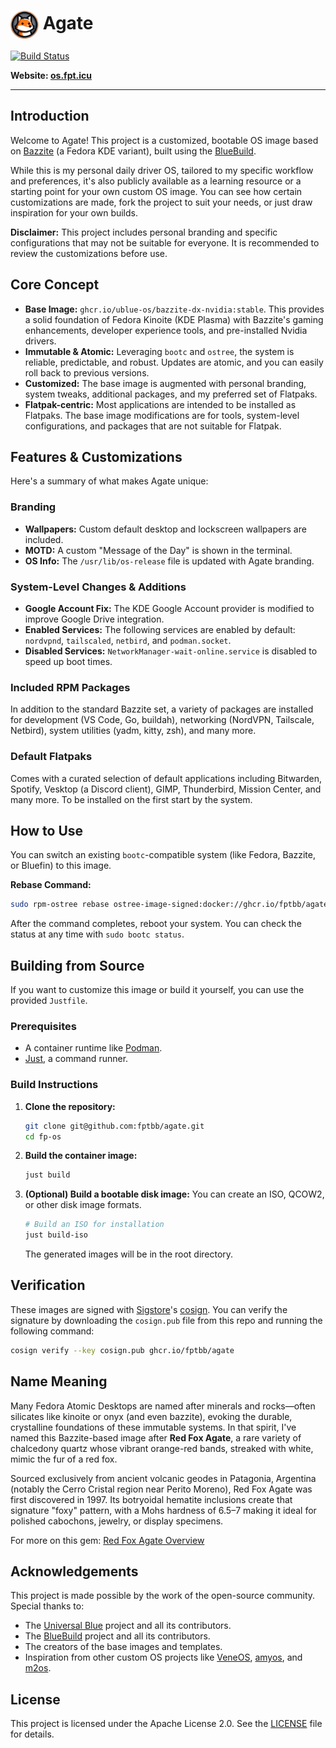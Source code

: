 # <img src="files/system/usr/share/pixmaps/fp-logo.png" alt="Agate Logo" width="45" valign="middle"/> Agate

[![Build Status](https://github.com/fptbb/agate/actions/workflows/build.yml/badge.svg)](https://github.com/fptbb/agate/actions/)

**Website: [os.fpt.icu](https://os.fpt.icu)**

---

## Introduction

Welcome to Agate! This project is a customized, bootable OS image based on [Bazzite](https://bazzite.gg/) (a Fedora KDE variant), built using the [BlueBuild](https://blue-build.org/).

While this is my personal daily driver OS, tailored to my specific workflow and preferences, it's also publicly available as a learning resource or a starting point for your own custom OS image. You can see how certain customizations are made, fork the project to suit your needs, or just draw inspiration for your own builds.

**Disclaimer:** This project includes personal branding and specific configurations that may not be suitable for everyone. It is recommended to review the customizations before use.

## Core Concept

*   **Base Image:** `ghcr.io/ublue-os/bazzite-dx-nvidia:stable`. This provides a solid foundation of Fedora Kinoite (KDE Plasma) with Bazzite's gaming enhancements, developer experience tools, and pre-installed Nvidia drivers.
*   **Immutable & Atomic:** Leveraging `bootc` and `ostree`, the system is reliable, predictable, and robust. Updates are atomic, and you can easily roll back to previous versions.
*   **Customized:** The base image is augmented with personal branding, system tweaks, additional packages, and my preferred set of Flatpaks.
*   **Flatpak-centric:** Most applications are intended to be installed as Flatpaks. The base image modifications are for tools, system-level configurations, and packages that are not suitable for Flatpak.

## Features & Customizations

Here's a summary of what makes Agate unique:

### Branding
*   **Wallpapers:** Custom default desktop and lockscreen wallpapers are included.
*   **MOTD:** A custom "Message of the Day" is shown in the terminal.
*   **OS Info:** The `/usr/lib/os-release` file is updated with Agate branding.

### System-Level Changes & Additions
*   **Google Account Fix:** The KDE Google Account provider is modified to improve Google Drive integration.
*   **Enabled Services:** The following services are enabled by default: `nordvpnd`, `tailscaled`, `netbird`, and `podman.socket`.
*   **Disabled Services:** `NetworkManager-wait-online.service` is disabled to speed up boot times.

### Included RPM Packages
In addition to the standard Bazzite set, a variety of packages are installed for development (VS Code, Go, buildah), networking (NordVPN, Tailscale, Netbird), system utilities (yadm, kitty, zsh), and many more.

### Default Flatpaks
Comes with a curated selection of default applications including Bitwarden, Spotify, Vesktop (a Discord client), GIMP, Thunderbird, Mission Center, and many more. To be installed on the first start by the system.

## How to Use

You can switch an existing `bootc`-compatible system (like Fedora, Bazzite, or Bluefin) to this image.

**Rebase Command:**
```bash
sudo rpm-ostree rebase ostree-image-signed:docker://ghcr.io/fptbb/agate:latest
```
After the command completes, reboot your system. You can check the status at any time with `sudo bootc status`.

## Building from Source

If you want to customize this image or build it yourself, you can use the provided `Justfile`.

### Prerequisites
*   A container runtime like [Podman](https://podman.io/).
*   [Just](https://github.com/casey/just), a command runner.

### Build Instructions
1.  **Clone the repository:**
    ```bash
    git clone git@github.com:fptbb/agate.git
    cd fp-os
    ```
2.  **Build the container image:**
    ```bash
    just build
    ```
3.  **(Optional) Build a bootable disk image:**
    You can create an ISO, QCOW2, or other disk image formats.
    ```bash
    # Build an ISO for installation
    just build-iso
    ```
    The generated images will be in the root directory.

## Verification

These images are signed with [Sigstore](https://www.sigstore.dev/)'s [cosign](https://github.com/sigstore/cosign). You can verify the signature by downloading the `cosign.pub` file from this repo and running the following command:

```bash
cosign verify --key cosign.pub ghcr.io/fptbb/agate
```

## Name Meaning
Many Fedora Atomic Desktops are named after minerals and rocks—often silicates like kinoite or onyx (and even bazzite), evoking the durable, crystalline foundations of these immutable systems. In that spirit, I've named this Bazzite-based image after **Red Fox Agate**, a rare variety of chalcedony quartz whose vibrant orange-red bands, streaked with white, mimic the fur of a red fox.

Sourced exclusively from ancient volcanic geodes in Patagonia, Argentina (notably the Cerro Cristal region near Perito Moreno), Red Fox Agate was first discovered in 1997. Its botryoidal hematite inclusions create that signature "foxy" pattern, with a Mohs hardness of 6.5–7 making it ideal for polished cabochons, jewelry, or display specimens.

For more on this gem: [Red Fox Agate Overview](https://www.geologyin.com/2023/11/red-fox-agate.html)

## Acknowledgements

This project is made possible by the work of the open-source community. Special thanks to:

*   The [Universal Blue](https://universal-blue.org/) project and all its contributors.
*   The [BlueBuild](https://blue-build.org/) project and all its contributors.
*   The creators of the base images and templates.
*   Inspiration from other custom OS projects like [VeneOS](https://github.com/Venefilyn/veneos), [amyos](https://github.com/astrovm/amyos), and [m2os](https://github.com/m2Giles/m2os).

## License

This project is licensed under the Apache License 2.0. See the [LICENSE](LICENSE) file for details.
